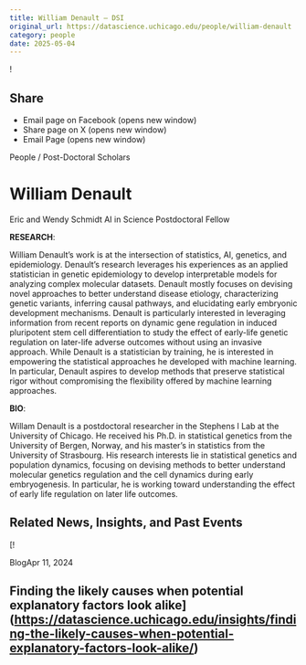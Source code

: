 ```yaml
---
title: William Denault – DSI
original_url: https://datascience.uchicago.edu/people/william-denault
category: people
date: 2025-05-04
---
```


<!-- Table-like structure detected -->

!

## Share

* Email page on Facebook (opens new window)
* Share page on X (opens new window)
* Email Page (opens new window)

<!-- Table-like structure detected -->

People / Post-Doctoral Scholars

# William Denault

Eric and Wendy Schmidt AI in Science Postdoctoral Fellow

**RESEARCH**:

William Denault’s work is at the intersection of statistics, AI, genetics, and epidemiology. Denault’s research leverages his experiences as an applied statistician in genetic epidemiology to develop interpretable models for analyzing complex molecular datasets. Denault mostly focuses on devising novel approaches to better understand disease etiology, characterizing genetic variants, inferring causal pathways, and elucidating early embryonic development mechanisms. Denault is particularly interested in leveraging information from recent reports on dynamic gene regulation in induced pluripotent stem cell differentiation to study the effect of early-life genetic regulation on later-life adverse outcomes without using an invasive approach. While Denault is a statistician by training, he is interested in empowering the statistical approaches he developed with machine learning. In particular, Denault aspires to develop methods that preserve statistical rigor without compromising the flexibility offered by machine learning approaches.

**BIO**:

Willam Denault is a postdoctoral researcher in the Stephens l Lab at the University of Chicago. He received his Ph.D. in statistical genetics from the University of Bergen, Norway, and his master’s in statistics from the University of Strasbourg. His research interests lie in statistical genetics and population dynamics, focusing on devising methods to better understand molecular genetics regulation and the cell dynamics during early embryogenesis. In particular, he is working toward understanding the effect of early life regulation on later life outcomes.

## Related News, Insights, and Past Events

<!-- Table-like structure detected -->

[!

BlogApr 11, 2024

## Finding the likely causes when potential explanatory factors look alike](https://datascience.uchicago.edu/insights/finding-the-likely-causes-when-potential-explanatory-factors-look-alike/)